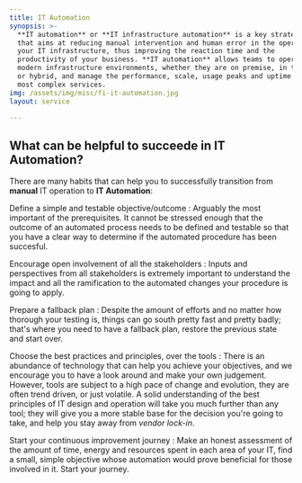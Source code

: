 ```yaml
---
title: IT Automation
synopsis: >-
  **IT automation** or **IT infrastructure automation** is a key strategic process
  that aims at reducing manual intervention and human error in the operation of
  your IT infrastructure, thus improving the reaction time and the
  productivity of your business. **IT automation** allows teams to operate
  modern infrastructure environments, whether they are on premise, in the cloud
  or hybrid, and manage the performance, scale, usage peaks and uptime of the
  most complex services.
img: /assets/img/misc/fi-it-automation.jpg
layout: service

---
```


## What can be helpful to succeede in IT Automation?

There are many habits that can help you to successfully transition from **manual**
IT operation to **IT Automation**:

Define a simple and testable objective/outcome
: Arguably the most important of the prerequisites. It cannot be stressed
  enough that the outcome of an automated process needs to be defined and
  testable so that you have a clear way to determine if the automated procedure
  has been succesful.

Encourage open involvement of all the stakeholders
: Inputs and perspectives from all stakeholders is extremely important to
  understand the impact and all the ramification to the automated changes your
  procedure is going to apply.

Prepare a fallback plan
: Despite the amount of efforts and no matter how thorough your testing is,
  things can go south pretty fast and pretty badly; that's where you need
  to have a fallback plan, restore the previous state and start over.

Choose the best practices and principles, over the tools
: There is an abundance of technology that can help you achieve your
  objectives, and we encourage you to have a look around and make your own
  judgement. However, tools are subject to a high pace of change and evolution,
  they are often trend driven, or just volatile. A solid understanding of the
  best principles of IT design and operation will take you much further than
  any tool; they will give you a more stable base for the decision you're going
  to take, and help you stay away from *vendor lock-in*.

Start your continuous improvement journey
: Make an honest assessment of the amount of time, energy and resources spent
  in each area of your IT, find a small, simple objective whose automation would
  prove beneficial for those involved in it. Start your journey.
